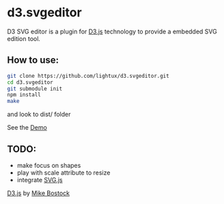 d3.svgeditor
============

D3 SVG editor is a plugin for [D3.js](http://d3js.org) technology to provide a embedded SVG edition tool. 

## How to use:

```sh
git clone https://github.com/lightux/d3.svgeditor.git
cd d3.svgeditor
git submodule init
npm install
make
```
and look to dist/ folder

See the [Demo](http://d3svgeditor.lightjs.org/)

## TODO:

- make focus on shapes
- play with scale attribute to resize
- integrate [SVG.js](https://github.com/wout/svg.js)

[D3.js](http://d3js.org) by [Mike Bostock](http://bost.ocks.org/mike/)
